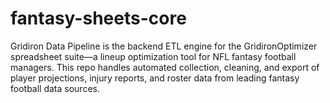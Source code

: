 # fantasy-sheets-core
Gridiron Data Pipeline is the backend ETL engine for the GridironOptimizer spreadsheet suite—a lineup optimization tool for NFL fantasy football managers. This repo handles automated collection, cleaning, and export of player projections, injury reports, and roster data from leading fantasy football data sources.  
